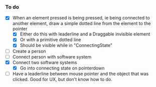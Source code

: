 ### To do
- [x] When an element pressed is being pressed, ie being connected to another element, draw a simple dotted line from the element to the pointer
	- [x] Either do this with leaderline and a Draggable invisible element
	- [x] Or with a primitive dotted line
	- [x] Should be visible while in "ConnectingState"
- [ ] Create a person
- [ ] Connect person with software system
- [x] Connect two software systems
    - [x] Go into connecting state on pointerdown
- [ ] Have a leaderline between mouse pointer and the object that was clicked. Good for UX, but don't know how to do.
